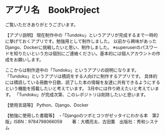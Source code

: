 # アプリ名　BookProject

ご覧いただきありがとうございます。

【アプリ説明】
現在制作中の「Tundoku」というアプリが完成するまで一時的に挙げておくアプリです。勉強用として制作しました。
以前から興味があったDjango、Dockerに挑戦したいと思い、制作しました。
※superuserのパスワードを知りたいという方は個別にご連絡ください。基本的には個人アカウントの作成をお願いします。

ここからは制作途中の「Tundoku」というアプリの説明になります。
「Tundoku」というアプリは積読をする人向けに制作するアプリです。
具体的には積読している冊数や日数、読了した本の情報を友達に共有できるようにするという機能を搭載したいと考えています。
3月中には作り終えたいと考えています。
「Tundoku」が完成次第、このレポジトリは削除したいと思います。

【使用言語等】
Python、Django、Docker

【勉強に使用した書籍等】
・「Djangoのツボとコツがゼッタイにわかる本　第2版」ISBN：9784798066059
　　著：大橋亮太、古田薫　出版社：秀和システム